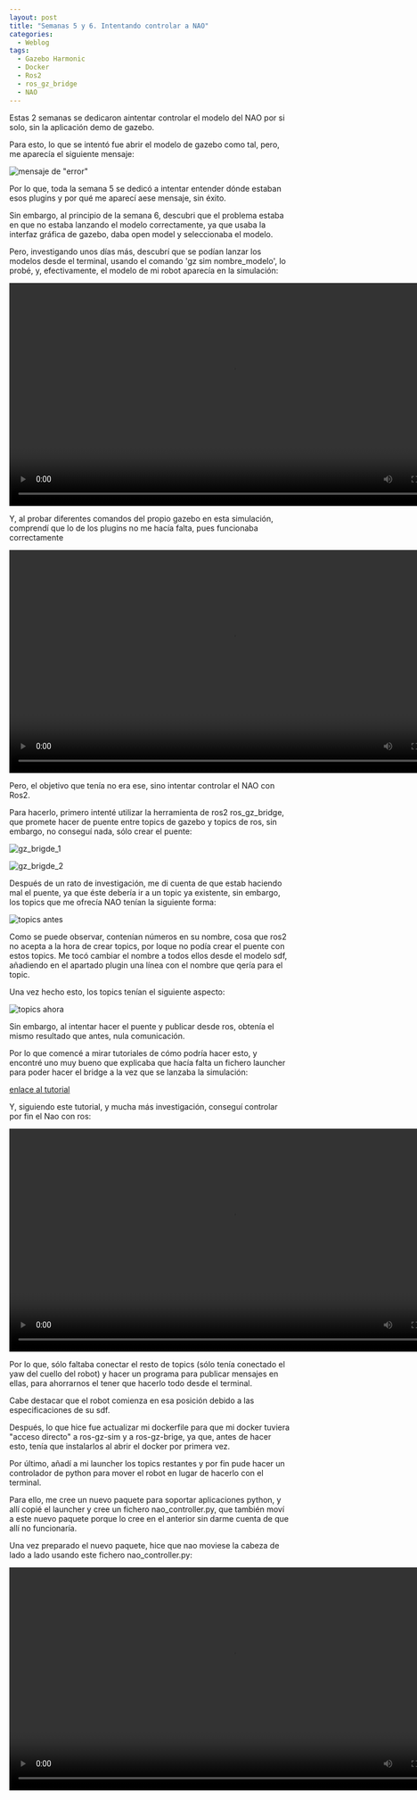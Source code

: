 ```yaml
---
layout: post
title: "Semanas 5 y 6. Intentando controlar a NAO"
categories:
  - Weblog
tags:
  - Gazebo Harmonic
  - Docker
  - Ros2
  - ros_gz_bridge
  - NAO
---
```


Estas 2 semanas se dedicaron aintentar controlar el modelo del NAO por si solo, sin la aplicación demo de gazebo.

Para esto, lo que se intentó fue abrir el modelo de gazebo como tal, pero, me aparecía el siguiente mensaje:

![mensaje de "error"](/2024-tfg-eva-fernandez/images/semanas-5-y-6/error.png)

Por lo que, toda la semana 5 se dedicó a intentar entender dónde estaban esos plugins y por qué me aparecí aese mensaje, sin éxito.

Sin embargo, al principio de la semana 6, descubri que el problema estaba en que no estaba lanzando el modelo correctamente, ya que usaba la interfaz gráfica de gazebo, daba open model y seleccionaba el modelo.

Pero, investigando unos días más, descubrí que se podían lanzar los modelos desde el terminal, usando el comando 'gz sim nombre_modelo', lo probé, y, efectivamente, el modelo de mi robot aparecía en la simulación:

<video width="800" controls>
  <source src="/2024-tfg-eva-fernandez/images/semanas-5-y-6/video_nao.webm" type="video/webm">
  Your browser does not support the video tag.
</video>

Y, al probar diferentes comandos del propio gazebo en esta simulación, comprendí que lo de los plugins no me hacía falta, pues funcionaba correctamente

<video width="800" controls>
  <source src="/2024-tfg-eva-fernandez/images/semanas-5-y-6/video_nao_funcionando.webm" type="video/webm">
  Your browser does not support the video tag.
</video>

Pero, el objetivo que tenía no era ese, sino intentar controlar el NAO con Ros2.

Para hacerlo, primero intenté utilizar la herramienta de ros2 ros_gz_bridge, que promete hacer de puente entre topics de gazebo y topics de ros, sin embargo, no conseguí nada, sólo crear el puente:

![gz_brigde_1](/2024-tfg-eva-fernandez/images/semanas-5-y-6/gz_bridge_1.png)

![gz_brigde_2](/2024-tfg-eva-fernandez/images/semanas-5-y-6/gz_bridge_2.png)


Después de un rato de investigación, me di cuenta de que estab haciendo mal el puente, ya que éste debería ir a un topic ya existente, sin embargo, los topics que me ofrecía NAO tenían la siguiente forma:

![topics antes](/2024-tfg-eva-fernandez/images/semanas-5-y-6/topics_antes.png)

Como se puede observar, contenían números en su nombre, cosa que ros2 no acepta a la hora de crear topics, por loque no podía crear el puente con estos topics. Me tocó cambiar el nombre a todos ellos desde el modelo sdf, añadiendo en el apartado plugin una línea con el nombre que qería para el topic.

Una vez hecho esto, los topics tenían el siguiente aspecto:

![topics ahora](/2024-tfg-eva-fernandez/images/semanas-5-y-6/topics_ahora.png)

Sin embargo, al intentar hacer el puente y publicar desde ros, obtenía el mismo resultado que antes, nula comunicación.

Por lo que comencé a mirar tutoriales de cómo podría hacer esto, y encontré uno muy bueno que explicaba que hacía falta un fichero launcher para poder hacer el bridge a la vez que se lanzaba la simulación:

[enlace al tutorial](https://www.youtube.com/watch?v=DsjJtC8QTQY)

Y, siguiendo este tutorial, y mucha más investigación, conseguí controlar por fin el Nao con ros:

<video width="800" controls>
  <source src="/2024-tfg-eva-fernandez/images/semanas-5-y-6/video_nao_moviendose_con_ros.webm" type="video/webm">
  Your browser does not support the video tag.
</video>


Por lo que, sólo faltaba conectar el resto de topics (sólo tenía conectado el yaw del cuello del robot) y hacer un programa para publicar mensajes en ellas, para ahorrarnos el tener que hacerlo todo desde el terminal.

Cabe destacar que el robot comienza en esa posición debido a las especificaciones de su sdf.

Después, lo que hice fue actualizar mi dockerfile para que mi docker tuviera "acceso directo" a ros-gz-sim y a ros-gz-brige, ya que, antes de hacer esto, tenía que instalarlos al abrir el docker por primera vez.

Por último, añadí a mi launcher los topics restantes y por fin pude hacer un controlador de python para mover el robot en lugar de hacerlo con el terminal.

Para ello, me cree un nuevo paquete para soportar aplicaciones python, y allí copié el launcher y cree un fichero nao_controller.py, que también moví a este nuevo paquete porque lo cree en el anterior sin darme cuenta de que allí no funcionaría.

Una vez preparado el nuevo paquete, hice que nao moviese la cabeza de lado a lado usando este fichero nao_controller.py:

<video width="800" controls>
  <source src="/2024-tfg-eva-fernandez/images/semanas-5-y-6/video_nao_moviendose_con_python.webm" type="video/webm">
  Your browser does not support the video tag.
</video>
